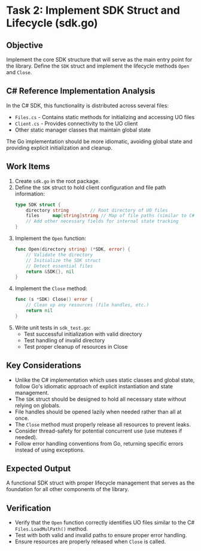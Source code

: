 # Task 2: Implement SDK Struct and Lifecycle (sdk.go)

## Objective

Implement the core SDK structure that will serve as the main entry point for the library. Define the `SDK` struct and implement the lifecycle methods `Open` and `Close`.

## C# Reference Implementation Analysis

In the C# SDK, this functionality is distributed across several files:

- `Files.cs` - Contains static methods for initializing and accessing UO files
- `Client.cs` - Provides connectivity to the UO client
- Other static manager classes that maintain global state

The Go implementation should be more idiomatic, avoiding global state and providing explicit initialization and cleanup.

## Work Items

1. Create `sdk.go` in the root package.
2. Define the `SDK` struct to hold client configuration and file path information:
   ```go
   type SDK struct {
       directory string        // Root directory of UO files
       files     map[string]string // Map of file paths (similar to C# MulPath)
       // Add other necessary fields for internal state tracking
   }
   ```
3. Implement the `Open` function:
   ```go
   func Open(directory string) (*SDK, error) {
       // Validate the directory
       // Initialize the SDK struct
       // Detect essential files
       return &SDK{}, nil
   }
   ```
4. Implement the `Close` method:
   ```go
   func (s *SDK) Close() error {
       // Clean up any resources (file handles, etc.)
       return nil
   }
   ```
5. Write unit tests in `sdk_test.go`:
   - Test successful initialization with valid directory
   - Test handling of invalid directory
   - Test proper cleanup of resources in Close

## Key Considerations

- Unlike the C# implementation which uses static classes and global state, follow Go's idiomatic approach of explicit instantiation and state management.
- The `SDK` struct should be designed to hold all necessary state without relying on globals.
- File handles should be opened lazily when needed rather than all at once.
- The `Close` method must properly release all resources to prevent leaks.
- Consider thread-safety for potential concurrent use (use mutexes if needed).
- Follow error handling conventions from Go, returning specific errors instead of using exceptions.

## Expected Output

A functional SDK struct with proper lifecycle management that serves as the foundation for all other components of the library.

## Verification

- Verify that the `Open` function correctly identifies UO files similar to the C# `Files.LoadMulPath()` method.
- Test with both valid and invalid paths to ensure proper error handling.
- Ensure resources are properly released when `Close` is called.
